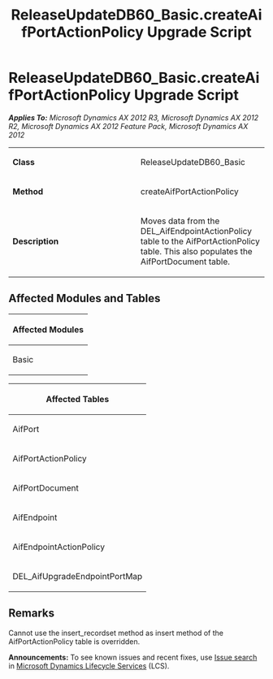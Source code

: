 ﻿---
title: ReleaseUpdateDB60_Basic.createAifPortActionPolicy Upgrade Script
TOCTitle: ReleaseUpdateDB60_Basic.createAifPortActionPolicy Upgrade Script
ms:assetid: 337be4a3-fe8e-f7b0-8a1d-f92d89341891
ms:mtpsurl: https://msdn.microsoft.com/en-us/library/JJ685101(v=AX.60)
ms:contentKeyID: 49707555
ms.date: 05/18/2015
mtps_version: v=AX.60
---

# ReleaseUpdateDB60\_Basic.createAifPortActionPolicy Upgrade Script 


_**Applies To:** Microsoft Dynamics AX 2012 R3, Microsoft Dynamics AX 2012 R2, Microsoft Dynamics AX 2012 Feature Pack, Microsoft Dynamics AX 2012_

<table>
<colgroup>
<col style="width: 50%" />
<col style="width: 50%" />
</colgroup>
<tbody>
<tr class="odd">
<td><p><strong>Class</strong></p></td>
<td><p>ReleaseUpdateDB60_Basic</p></td>
</tr>
<tr class="even">
<td><p><strong>Method</strong></p></td>
<td><p>createAifPortActionPolicy</p></td>
</tr>
<tr class="odd">
<td><p><strong>Description</strong></p></td>
<td><p>Moves data from the DEL_AifEndpointActionPolicy table to the AifPortActionPolicy table. This also populates the AifPortDocument table.</p></td>
</tr>
</tbody>
</table>


## Affected Modules and Tables

<table>
<colgroup>
<col style="width: 100%" />
</colgroup>
<thead>
<tr class="header">
<th><p>Affected Modules</p></th>
</tr>
</thead>
<tbody>
<tr class="odd">
<td><p>Basic</p></td>
</tr>
</tbody>
</table>


<table>
<colgroup>
<col style="width: 100%" />
</colgroup>
<thead>
<tr class="header">
<th><p>Affected Tables</p></th>
</tr>
</thead>
<tbody>
<tr class="odd">
<td><p>AifPort</p></td>
</tr>
<tr class="even">
<td><p>AifPortActionPolicy</p></td>
</tr>
<tr class="odd">
<td><p>AifPortDocument</p></td>
</tr>
<tr class="even">
<td><p>AifEndpoint</p></td>
</tr>
<tr class="odd">
<td><p>AifEndpointActionPolicy</p></td>
</tr>
<tr class="even">
<td><p>DEL_AifUpgradeEndpointPortMap</p></td>
</tr>
</tbody>
</table>


## Remarks

Cannot use the insert\_recordset method as insert method of the AifPortActionPolicy table is overridden.

  
**Announcements:** To see known issues and recent fixes, use [Issue search](http://go.microsoft.com/fwlink/?linkid=389258) in [Microsoft Dynamics Lifecycle Services](http://go.microsoft.com/fwlink/?linkid=306505) (LCS).


